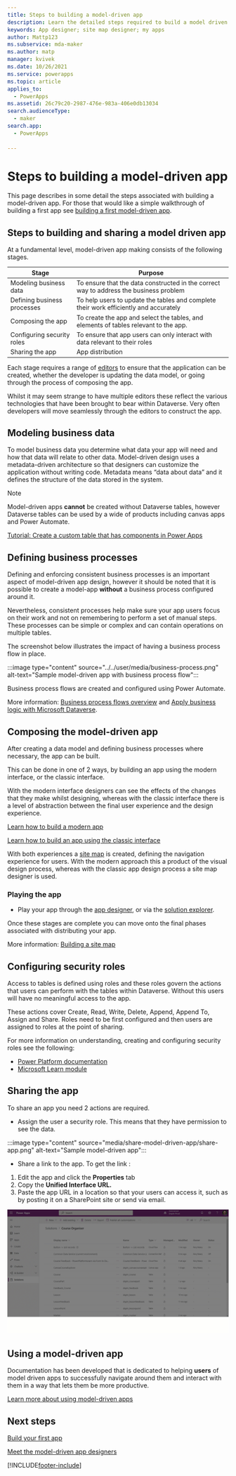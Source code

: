 ```yaml
---
title: Steps to building a model-driven app
description: Learn the detailed steps required to build a model driven app.
keywords: App designer; site map designer; my apps
author: Mattp123
ms.subservice: mda-maker
ms.author: matp
manager: kvivek
ms.date: 10/26/2021
ms.service: powerapps
ms.topic: article
applies_to: 
  - PowerApps
ms.assetid: 26c79c20-2987-476e-983a-406e0db13034
search.audienceType: 
  - maker
search.app: 
  - PowerApps

---
```


# Steps to building a model-driven app

This page describes in some detail the steps associated with building a model-driven app.  For those that would like a simple walkthrough of building a first app see [building a first model-driven app](build-first-model-driven-app.md).

## Steps to building and sharing a model driven app

At a fundamental level, model-driven app making consists of the following stages.

|Stage|Purpose|
|-----|-------|
|Modeling business data|To ensure that the data constructed in the correct way to address the business problem
|Defining business processes|To help users to update the tables and complete their work efficiently and accurately
|Composing the app|To create the app and select the tables, and elements of tables relevant to the app.
|Configuring security roles|To ensure that app users can only interact with data relevant to their roles
|Sharing the app|App distribution

Each stage requires a range of [editors](model-driven-designers.md) to ensure that the application can be created, whether the developer is updating the data model, or going through the process of composing the app.

Whilst it may seem strange to have multiple editors these reflect the various technologies that have been brought to bear within Dataverse.  Very often developers will move seamlessly through the editors to construct the app.

## Modeling business data

To model business data you determine what data your app will need and how that data will relate to other data. Model-driven design uses a metadata-driven architecture so that designers can customize the application without writing code. Metadata means “data about data” and it defines the structure of the data stored in the system.

>[!NOTE]
>Model-driven apps **cannot** be created without Dataverse tables, however Dataverse tables can be used by a wide of products including canvas apps and Power Automate.

[Tutorial: Create a custom table that has components in Power Apps](../data-platform/create-custom-entity.md)

## Defining business processes

Defining and enforcing consistent business processes is an important aspect of model-driven app design, however it should be noted that it is possible to create a model-app **without** a business process configured around it.

Nevertheless, consistent processes help make sure your app users focus on their work and not on remembering to perform a set of manual steps. These processes can be simple or complex and can contain operations on multiple tables.

The screenshot below illustrates the impact of having a business process flow in place.

:::image type="content" source="../../user/media/business-process.png" alt-text="Sample model-driven app with business process flow":::

Business process flows are created and configured using Power Automate.  

More information: [Business process flows overview](https://docs.microsoft.com/power-automate/business-process-flows-overview) and [Apply business logic with Microsoft Dataverse](../data-platform/processes.md).

## Composing the model-driven app

After creating a data model and defining business processes where necessary, the app can be built.

This can be done in one of 2 ways, by building an app using the modern interface, or the classic interface.

With the modern interface designers can see the effects of the changes that they make whilst designing, whereas with the classic interface there is a level of abstraction between the final user experience and the design experience.

[Learn how to build a modern app](build-first-model-driven-app.md)

[Learn how to build an app using the classic interface](build-first-model-driven-app-classic.md)

With both experiences a [site map](model-driven-app-glossary.md#site-map) is created, defining the navigation experience for users.  With the modern approach this a product of the visual design process, whereas with the classic app design process a site map designer is used.

### Playing the app

- Play your app through the [app designer](model-driven-app-glossary.md#app-designer), or via the [solution explorer](model-driven-app-glossary.md#solution-explorer).

Once these stages are complete you can move onto the final phases associated with distributing your app.

More information: [Building a site map](create-site-map-app.md)

## Configuring security roles

Access to tables is defined using roles and these roles govern the actions that users can perform with the tables within Dataverse. Without this users will have no meaningful access to the app.

These actions cover Create, Read, Write, Delete, Append, Append To, Assign and Share.  Roles need to be first configured and then users are assigned to roles at the point of sharing.

For more information on understanding, creating and configuring security roles see the following:

- [Power Platform documentation](https://docs.microsoft.com/power-platform/admin/security-roles-privileges)
- [Microsoft Learn module](https://docs.microsoft.com/learn/modules/get-started-security-roles/)

## Sharing the app

To share an app you need 2 actions are required.

- Assign the user a security role.  This means that they have permission to see the data.

:::image type="content" source="media/share-model-driven-app/share-app.png" alt-text="Sample model-driven app":::

- Share a link to the app.  To get the link :

1. Edit the app and click the **Properties** tab
2. Copy the **Unified Interface URL.**
3. Paste the app URL in a location so that your users can access it, such as by posting it on a SharePoint site or send via email.

!["Acquiring the link for a model-driven app"](media/share-model-driven-app/app-designer-copy-web-url-process.gif "Acquiring the link for a model-driven app")

## Using a model-driven app

Documentation has been developed that is dedicated to helping **users** of model driven apps to successfully navigate around them and interact with them in a way that lets them be more productive.

[Learn more about using model-driven apps](https://docs.microsoft.com/powerapps/user/use-model-driven-apps)

## Next steps

[Build your first app](build-first-model-driven-app.md)

[Meet the model-driven app designers](model-driven-designers.md)

[!INCLUDE[footer-include](../../includes/footer-banner.md)]
